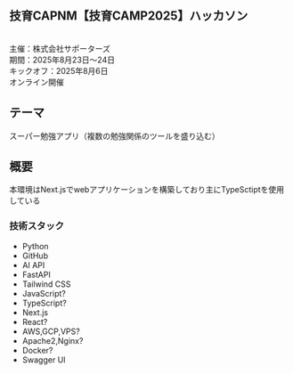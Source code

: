 ## 技育CAPNM【技育CAMP2025】ハッカソン
<br>
主催：株式会社サポーターズ<br>
期間：2025年8月23日～24日<br>
キックオフ：2025年8月6日<br>
オンライン開催


## テーマ
スーパー勉強アプリ（複数の勉強関係のツールを盛り込む）

## 概要
本環境はNext.jsでwebアプリケーションを構築しており主にTypeSctiptを使用している

### 技術スタック

- Python
- GitHub
- AI API
- FastAPI
- Tailwind CSS
- JavaScript?
- TypeScript?
- Next.js
- React?
- AWS,GCP,VPS?
- Apache2,Nginx?
- Docker?
- Swagger UI
